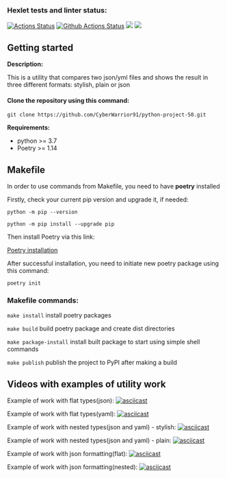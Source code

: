 ### Hexlet tests and linter status:
[![Actions Status](https://github.com/CyberWarrior91/python-project-50/workflows/hexlet-check/badge.svg)](https://github.com/CyberWarrior91/python-project-50/actions)
[![Github Actions Status](https://github.com/hexlet-boilerplates/python-package/workflows/Python%20CI/badge.svg)](https://github.com/hexlet-boilerplates/python-package/actions)
<a href="https://codeclimate.com/github/CyberWarrior91/python-project-50/maintainability"><img src="https://api.codeclimate.com/v1/badges/f25c5926e3d066408ca5/maintainability" /></a>
<a href="https://codeclimate.com/github/CyberWarrior91/python-project-50/test_coverage"><img src="https://api.codeclimate.com/v1/badges/f25c5926e3d066408ca5/test_coverage" /></a>

## Getting started

**Description:**

This is a utility that compares two json/yml files and shows the result in three different formats: stylish, plain or json

#### Clone the repository using this command:
```git clone https://github.com/CyberWarrior91/python-project-50.git```

**Requirements:**

* python >= 3.7
* Poetry >= 1.14

## Makefile

In order to use commands from Makefile, you need to have **poetry** installed

Firstly, check your current pip version and upgrade it, if needed:

```python -m pip --version```

```python -m pip install --upgrade pip```

Then install Poetry via this link:

[Poetry installation](https://python-poetry.org/docs/)

After successful installation, you need to initiate new poetry package using this command:

```poetry init```

### Makefile commands:

```make install``` install poetry packages

```make build``` build poetry package and create dist directories

```make package-install``` install built package to start using simple shell commands

```make publish``` publish the project to PyPI after making a build



## Videos with examples of utility work

Example of work with flat types(json):
[![asciicast](https://asciinema.org/a/83Bbna2wl4CtDFJ4V0wXYgRKc.svg)](https://asciinema.org/a/83Bbna2wl4CtDFJ4V0wXYgRKc)

Example of work with flat types(yaml):
[![asciicast](https://asciinema.org/a/o8yfd7xp0qdiJJeLkeiNGV4PN.svg)](https://asciinema.org/a/o8yfd7xp0qdiJJeLkeiNGV4PN)

Example of work with nested types(json and yaml) - stylish:
[![asciicast](https://asciinema.org/a/p136ldfRFM91yUXjpMBhhVQbI.svg)](https://asciinema.org/a/p136ldfRFM91yUXjpMBhhVQbI)

Example of work with nested types(json and yaml) - plain:
[![asciicast](https://asciinema.org/a/X1b4Ea1hWaO92L6OjAGxbfHQk.svg)](https://asciinema.org/a/X1b4Ea1hWaO92L6OjAGxbfHQk)

Example of work with json formatting(flat):
[![asciicast](https://asciinema.org/a/Di6SE85kZ5071dzhjlAgLV31r.svg)](https://asciinema.org/a/Di6SE85kZ5071dzhjlAgLV31r)

Example of work with json formatting(nested):
[![asciicast](https://asciinema.org/a/J5QwtoZ9RMlblbYfKzBRP9HlM.svg)](https://asciinema.org/a/ahIHEantLkWmqqrAcZYOox5sg)

